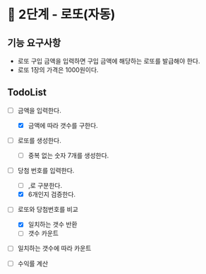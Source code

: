 # 🚀 2단계 - 로또(자동)
## 기능 요구사항
- 로또 구입 금액을 입력하면 구입 금액에 해당하는 로또를 발급해야 한다.
- 로또 1장의 가격은 1000원이다.

## TodoList
-[ ] 금액을 입력한다.
  -[x] 금액에 따라 갯수를 구한다.
-[ ] 로또를 생성한다.
  -[ ] 중복 없는 숫자 7개를 생성한다.
-[ ] 당첨 번호를 입력한다.
  - [ ] ,로 구분한다.
  - [x] 6개인지 검증한다.
-[ ] 로또와 당첨번호를 비교
  - [x] 일치하는 갯수 반환
  - [ ] 갯수 카운트
- [ ] 일치하는 갯수에 따라 카운트
- [ ] 수익률 계산
  